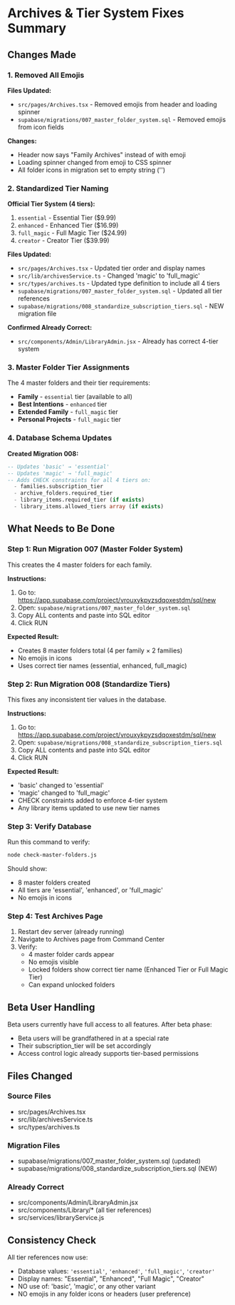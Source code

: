 # Archives & Tier System Fixes Summary

## Changes Made

### 1. Removed All Emojis
**Files Updated:**
- `src/pages/Archives.tsx` - Removed emojis from header and loading spinner
- `supabase/migrations/007_master_folder_system.sql` - Removed emojis from icon fields

**Changes:**
- Header now says "Family Archives" instead of with emoji
- Loading spinner changed from emoji to CSS spinner
- All folder icons in migration set to empty string ('')

### 2. Standardized Tier Naming

**Official Tier System (4 tiers):**
1. `essential` - Essential Tier ($9.99)
2. `enhanced` - Enhanced Tier ($16.99)
3. `full_magic` - Full Magic Tier ($24.99)
4. `creator` - Creator Tier ($39.99)

**Files Updated:**
- `src/pages/Archives.tsx` - Updated tier order and display names
- `src/lib/archivesService.ts` - Changed 'magic' to 'full_magic'
- `src/types/archives.ts` - Updated type definition to include all 4 tiers
- `supabase/migrations/007_master_folder_system.sql` - Updated all tier references
- `supabase/migrations/008_standardize_subscription_tiers.sql` - NEW migration file

**Confirmed Already Correct:**
- `src/components/Admin/LibraryAdmin.jsx` - Already has correct 4-tier system

### 3. Master Folder Tier Assignments

The 4 master folders and their tier requirements:
- **Family** - `essential` tier (available to all)
- **Best Intentions** - `enhanced` tier
- **Extended Family** - `full_magic` tier
- **Personal Projects** - `full_magic` tier

### 4. Database Schema Updates

**Created Migration 008:**
```sql
-- Updates 'basic' → 'essential'
-- Updates 'magic' → 'full_magic'
-- Adds CHECK constraints for all 4 tiers on:
  - families.subscription_tier
  - archive_folders.required_tier
  - library_items.required_tier (if exists)
  - library_items.allowed_tiers array (if exists)
```

## What Needs to Be Done

### Step 1: Run Migration 007 (Master Folder System)
This creates the 4 master folders for each family.

**Instructions:**
1. Go to: https://app.supabase.com/project/vrouxykpyzsdqoxestdm/sql/new
2. Open: `supabase/migrations/007_master_folder_system.sql`
3. Copy ALL contents and paste into SQL editor
4. Click RUN

**Expected Result:**
- Creates 8 master folders total (4 per family × 2 families)
- No emojis in icons
- Uses correct tier names (essential, enhanced, full_magic)

### Step 2: Run Migration 008 (Standardize Tiers)
This fixes any inconsistent tier values in the database.

**Instructions:**
1. Go to: https://app.supabase.com/project/vrouxykpyzsdqoxestdm/sql/new
2. Open: `supabase/migrations/008_standardize_subscription_tiers.sql`
3. Copy ALL contents and paste into SQL editor
4. Click RUN

**Expected Result:**
- 'basic' changed to 'essential'
- 'magic' changed to 'full_magic'
- CHECK constraints added to enforce 4-tier system
- Any library items updated to use new tier names

### Step 3: Verify Database

Run this command to verify:
```bash
node check-master-folders.js
```

Should show:
- 8 master folders created
- All tiers are 'essential', 'enhanced', or 'full_magic'
- No emojis in icons

### Step 4: Test Archives Page

1. Restart dev server (already running)
2. Navigate to Archives page from Command Center
3. Verify:
   - 4 master folder cards appear
   - No emojis visible
   - Locked folders show correct tier name (Enhanced Tier or Full Magic Tier)
   - Can expand unlocked folders

## Beta User Handling

Beta users currently have full access to all features. After beta phase:
- Beta users will be grandfathered in at a special rate
- Their subscription_tier will be set accordingly
- Access control logic already supports tier-based permissions

## Files Changed

### Source Files
- src/pages/Archives.tsx
- src/lib/archivesService.ts
- src/types/archives.ts

### Migration Files
- supabase/migrations/007_master_folder_system.sql (updated)
- supabase/migrations/008_standardize_subscription_tiers.sql (NEW)

### Already Correct
- src/components/Admin/LibraryAdmin.jsx
- src/components/Library/* (all tier references)
- src/services/libraryService.js

## Consistency Check

All tier references now use:
- Database values: `'essential'`, `'enhanced'`, `'full_magic'`, `'creator'`
- Display names: "Essential", "Enhanced", "Full Magic", "Creator"
- NO use of: 'basic', 'magic', or any other variant
- NO emojis in any folder icons or headers (user preference)
